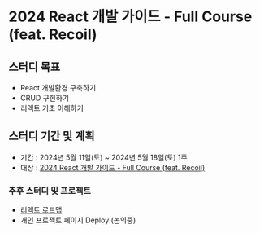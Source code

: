 # 2024 React 개발 가이드 - Full Course (feat. Recoil)

## 스터디 목표
- React 개발환경 구축하기
- CRUD 구현하기
- 리액트 기초 이해하기

## 스터디 기간 및 계획
- 기간 : 2024년 5월 11일(토) ~ 2024년 5월 18일(토) 1주
- 대상 : [2024 React 개발 가이드 - Full Course (feat. Recoil)](https://www.youtube.com/watch?v=Yv5tSNr4h2c)

### 추후 스터디 및 프로젝트
- [리액트 로드맵](https://roadmap.sh/react)
- 개인 프로젝트 페이지 Deploy (논의중)
